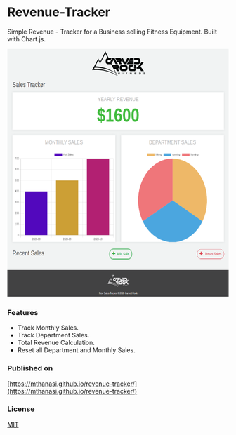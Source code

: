 # Revenue-Tracker

Simple Revenue - Tracker for a Business selling Fitness Equipment. Built with Chart.js.

<p align="center"><img src="img.png" width="645" height="565"/></p>

### Features

* Track Monthly Sales.
* Track Department Sales.
* Total Revenue Calculation.
* Reset all Department and Monthly Sales.

### Published on

[https://mthanasi.github.io/revenue-tracker/](https://mthanasi.github.io/revenue-tracker/)

### License

[MIT](https://choosealicense.com/licenses/mit/)

